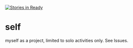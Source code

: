 [![Stories in Ready](https://badge.waffle.io/handygeospatial/self.png?label=ready&title=Ready)](https://waffle.io/handygeospatial/self)
# self
myself as a project, limited to solo activities only.
See Issues.
